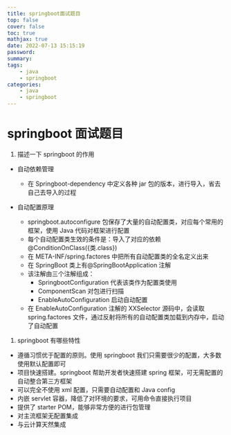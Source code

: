 ```yaml
---
title: springboot面试题目
top: false
cover: false
toc: true
mathjax: true
date: 2022-07-13 15:15:19
password:
summary:
tags: 
	- java
	- springboot
categories:
	- java
	- springboot
---
```


# springboot 面试题目

1. 描述一下 springboot 的作用

- 自动依赖管理

  - 在 Springboot-dependency 中定义各种 jar 包的版本，进行导入，省去自己去导入的过程

- 自动配置原理
  - springboot.autoconfigure 包保存了大量的自动配置类，对应每个常用的框架，使用 Java 代码对框架进行配置
  - 每个自动配置类生效的条件是：导入了对应的依赖 @ConditionOnClass({类.class})
  - 在 META-INF/spring.factores 中把所有自动配置类的全名定义出来
  - 在 SpringBoot 类上有@SpringBootApplication 注解
  - 该注解由三个注解组成：
    - SpringbootConfiguration 代表该类作为配置类使用
    - ComponentScan 对包进行扫描
    - EnableAutoConfiguration 启动自动配置
  - 在 EnableAutoConfiguration 注解的 XXSelector 源码中，会读取 spring.factores 文件，通过反射将所有的自动配置类加载到内存中，启动了自动配置

1. springboot 有哪些特性

- 遵循习惯优于配置的原则。使用 springboot 我们只需要很少的配置，大多数使用默认配置即可
- 项目快速搭建。springboot 帮助开发者快速搭建 spring 框架，可无需配置的自动整合第三方框架
- 可以完全不使用 xml 配置，只需要自动配置和 Java config
- 内嵌 servlet 容器，降低了对环境的要求，可用命令直接执行项目
- 提供了 starter POM，能够非常方便的进行包管理
- 对主流框架无配置集成
- 与云计算天然集成
